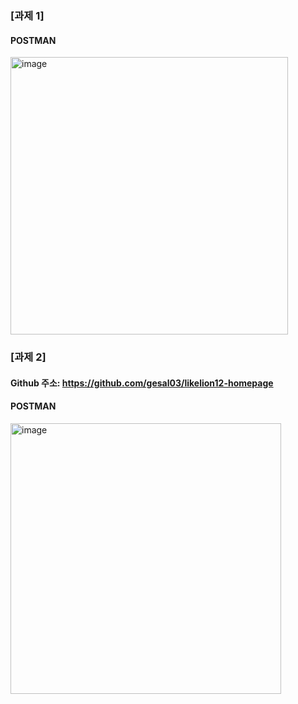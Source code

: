 ### [과제 1] 
#### POSTMAN
<img width="444" alt="image" src="https://github.com/HSU-Likelion-Backend-12th/team-3/assets/77336664/b874cfd3-5560-4aba-b60c-bc1a85ff05b6">

### [과제 2]
#### Github 주소: https://github.com/gesal03/likelion12-homepage
#### POSTMAN
<img width="433" alt="image" src="https://github.com/HSU-Likelion-Backend-12th/team-3/assets/77336664/4e5df6fc-5aa3-4b3a-8a6b-7a2b5f1f27ec">

